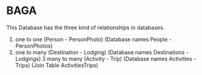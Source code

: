 # BAGA

This Database has the three kind of relationships in databases.
                            
1. one to one (Person - PersonPhoto) (Database names People - PersonPhotos)
2. one to many (Destination - Lodging) (Database names Destinations - Lodgings)
3 many to many (Activity - Trip) (Database names Activities - Trips) (Join Table ActivitiesTrips) 

